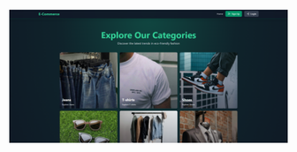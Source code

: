 ![image alt](https://github.com/moksha1111/mern-ecommerce/blob/b7ec81f2eb401d66a75fd21d496daf69836ba3c3/Capture.PNG)
